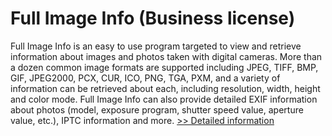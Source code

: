 # Full Image Info (Business license)
Full Image Info is an easy to use program targeted to view and retrieve information about images and photos taken with digital cameras. More than a dozen common image formats are supported including JPEG, TIFF, BMP, GIF, JPEG2000, PCX, CUR, ICO, PNG, TGA, PXM, and a variety of information can be retrieved about each, including resolution, width, height and color mode. Full Image Info can also provide detailed EXIF information about photos (model, exposure program, shutter speed value, aperture value, etc.), IPTC information and more.
[>> Detailed information](https://secure.shareit.com/shareit/product.html?productid=200643&affiliateid=200057808)